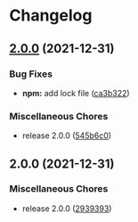 # Changelog

## [2.0.0](https://www.github.com/Ghustavh97/release-please-test/compare/v2.0.0...v2.0.0) (2021-12-31)


### Bug Fixes

* **npm:** add lock file ([ca3b322](https://www.github.com/Ghustavh97/release-please-test/commit/ca3b32298dabac5d8d4e183c5d0da9b1051507c8))


### Miscellaneous Chores

* release 2.0.0 ([545b6c0](https://www.github.com/Ghustavh97/release-please-test/commit/545b6c0106f0801259cdae130ba62614a47c7f50))

## 2.0.0 (2021-12-31)


### Miscellaneous Chores

* release 2.0.0 ([2939393](https://www.github.com/Ghustavh97/release-please-test/commit/2939393d8cd96ea9d7e66a9712b11df96343f145))
